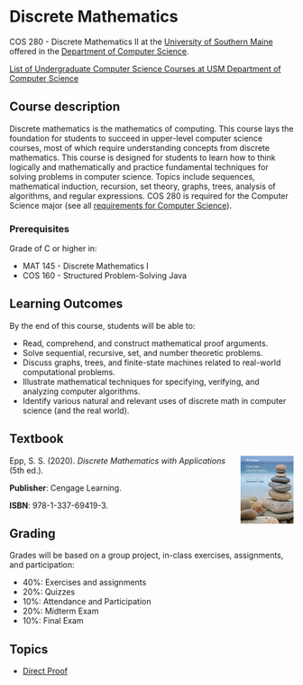 # Discrete Mathematics
COS 280 - Discrete Mathematics II at the [University of Southern Maine](https://usm.maine.edu/cos/) offered in the [Department of Computer Science](https://usm.maine.edu/department-computer-science/).

[List of Undergraduate Computer Science Courses at USM Department of Computer Science](usm_cos.md)


## Course description

Discrete mathematics is the mathematics of computing. This course lays the foundation for students to succeed in upper-level computer science courses, most of which require understanding concepts from discrete mathematics. This course is designed for students to learn how to think logically and mathematically and practice fundamental techniques for solving problems in computer science. Topics include sequences, mathematical induction, recursion, set theory, graphs, trees, analysis of algorithms, and regular expressions. COS 280 is required for the Computer Science major (see all [requirements for Computer Science](https://catalog.usm.maine.edu/preview_program.php?catoid=13&poid=2601)).


### Prerequisites

Grade of C or higher in:

* MAT 145 - Discrete Mathematics I
* COS 160 - Structured Problem-Solving Java


## Learning Outcomes

By the end of this course, students will be able to:

* Read, comprehend, and construct mathematical proof arguments.
* Solve sequential, recursive, set, and number theoretic problems.
* Discuss graphs, trees, and finite-state machines related to real-world computational problems.
* Illustrate mathematical techniques for specifying, verifying, and analyzing computer algorithms.
* Identify various natural and relevant uses of discrete math in computer science (and the real world).


## Textbook
<img align="right" style="float:right;" src="epp.jpg">

Epp, S. S. (2020). *Discrete Mathematics with Applications* (5th ed.). 

**Publisher**: Cengage Learning. 

**ISBN**: 978-1-337-69419-3.



## Grading

Grades will be based on a group project, in-class exercises, assignments, and participation:

* 40%: Exercises and assignments
* 20%: Quizzes
* 10%: Attendance and Participation
* 20%: Midterm Exam
* 10%: Final Exam


## Topics

* [Direct Proof]()

 
